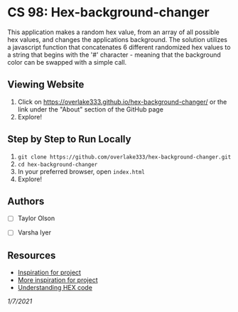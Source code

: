 # CS 98: Hex-background-changer

This application makes a random hex value, from an array of all possible hex values, and changes the applications background. The solution utilizes a javascript function that concatenates 6 different randomized hex values to a string that begins with the '#' character - meaning that the background color can be swapped with a simple call. 

## Viewing Website

1. Click on https://overlake333.github.io/hex-background-changer/ or the link under the "About" section of the GitHub page
2. Explore!

## Step by Step to Run Locally

 1. `git clone https://github.com/overlake333/hex-background-changer.git`
 2. `cd hex-background-changer`
 3.  In your preferred browser, open `index.html`  
 4.  Explore!


## Authors

* [ ] Taylor Olson
* [ ] Varsha Iyer


## Resources

- [Inspiration for project](https://jsbeginners.com/change-background-color-project/)
- [More inspiration for project](https://jsbeginners.com/change-background-color-project/)
- [Understanding HEX code ](https://www.codeconquest.com/hex-color-codes/)

*1/7/2021*
